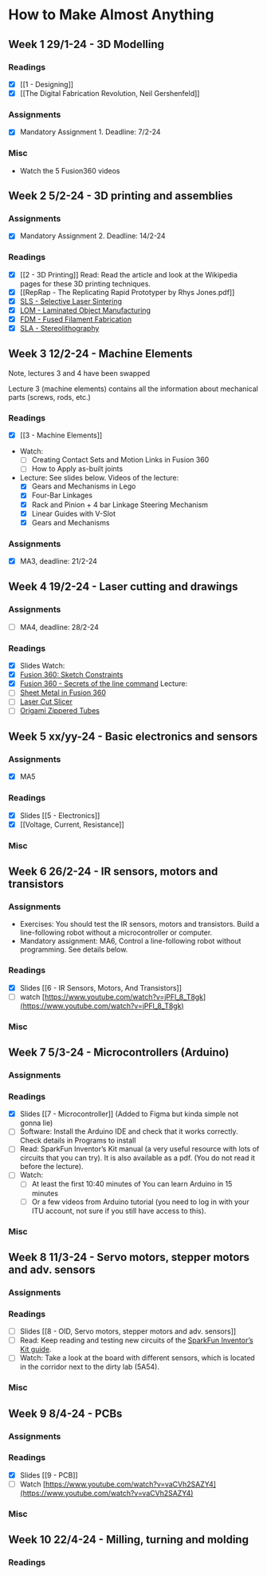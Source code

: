 # How to Make Almost Anything

## Week 1 29/1-24 - 3D Modelling

### Readings

- [X] [[1 - Designing]]
- [X] [[The Digital Fabrication Revolution, Neil Gershenfeld]]

### Assignments

- [X] Mandatory Assignment 1. Deadline: 7/2-24

### Misc

- Watch the 5 Fusion360 videos

## Week 2 5/2-24 - 3D printing and assemblies

### Assignments

- [X] Mandatory Assignment 2. Deadline: 14/2-24

### Readings

- [X] [[2 - 3D Printing]]
  Read: Read the article and look at the Wikipedia pages for these 3D printing techniques.
- [X] [[RepRap - The Replicating Rapid Prototyper by Rhys Jones.pdf]]
- [X] [SLS - Selective Laser Sintering](https://en.wikipedia.org/wiki/Selective_laser_sintering)
- [X] [LOM - Laminated Object Manufacturing](https://en.wikipedia.org/wiki/Laminated_object_manufacturing)
- [X] [FDM - Fused Filament Fabrication](https://en.wikipedia.org/wiki/Fused_filament_fabrication)
- [X] [SLA - Stereolithography](https://en.wikipedia.org/wiki/Stereolithography)

## Week 3 12/2-24 - Machine Elements

Note, lectures 3 and 4 have been swapped

Lecture 3 (machine elements) contains all the information about mechanical parts (screws, rods, etc.)

### Readings

- [X] [[3 - Machine Elements]]

- Watch:
  - [ ] Creating Contact Sets and Motion Links in Fusion 360
  - [ ] How to Apply as-built joints
- Lecture: See slides below. Videos of the lecture:
  - [X] Gears and Mechanisms in Lego
  - [X] Four-Bar Linkages
  - [X] Rack and Pinion + 4 bar Linkage Steering Mechanism
  - [X] Linear Guides with V-Slot
  - [X] Gears and Mechanisms

### Assignments

- [X] MA3, deadline: 21/2-24

## Week 4 19/2-24 - Laser cutting and drawings

### Assignments

- [ ] MA4, deadline: 28/2-24

### Readings

- [X] Slides
  Watch:
- [X] [Fusion 360: Sketch Constraints](https://youtu.be/J_2If5zVp84)
- [X] [Fusion 360 - Secrets of the line command](https://youtu.be/-rm_vtKcpnA)
  Lecture:
- [ ] [Sheet Metal in Fusion 360](https://www.youtube.com/watch?v=nEjFMYNGY4g)
- [ ] [Laser Cut Slicer](https://www.youtube.com/watch?v=73GTmy5oBEQ)
- [ ] [Origami Zippered Tubes](https://www.youtube.com/watch?v=UA__bXPRdhw)

## Week 5 xx/yy-24 - Basic electronics and sensors

### Assignments

- [X] MA5

### Readings

- [X] Slides [[5 - Electronics]]
- [X] [[Voltage, Current, Resistance]]

### Misc

## Week 6 26/2-24 - IR sensors, motors and transistors

### Assignments

- Exercises: You should test the IR sensors, motors and transistors. Build a line-following robot without a microcontroller or computer.
- Mandatory assignment: MA6, Control a line-following robot without programming. See details below.

### Readings

- [X] Slides [[6 - IR Sensors, Motors, And Transistors]]
- [ ] watch [https://www.youtube.com/watch?v=jPFl_8_T8gk](https://www.youtube.com/watch?v=jPFl_8_T8gk)

### Misc

## Week 7 5/3-24 - Microcontrollers (Arduino)

### Assignments

### Readings

- [X] Slides [[7 - Microcontroller]] (Added to Figma but kinda simple not gonna lie)
- [ ] Software: Install the Arduino IDE and check that it works correctly. Check details in Programs to install
- [ ] Read: SparkFun Inventor’s Kit manual (a very useful resource with lots of circuits that you can try). It is also available as a pdf. (You do not read it before the lecture).
- [ ] Watch:
  - [ ] At least the first 10:40 minutes of You can learn Arduino in 15 minutes
  - [ ] Or a few videos from Arduino tutorial (you need to log in with your ITU account, not sure if you still have access to this).

### Misc

## Week 8 11/3-24 - Servo motors, stepper motors and adv. sensors

### Assignments

### Readings

- [ ] Slides [[8 - OID, Servo motors, stepper motors and adv. sensors]]
- [ ] Read: Keep reading and testing new circuits of the [SparkFun Inventor’s Kit guide](https://learn.sparkfun.com/tutorials/sparkfun-inventors-kit-experiment-guide---v40?_ga=2.170363808.1480214772.1551264724-1692269136.1539876161).
- [ ] Watch: Take a look at the board with different sensors, which is located in the corridor next to the dirty lab (5A54).

### Misc

## Week 9 8/4-24 - PCBs

### Assignments

### Readings

- [X] Slides [[9 - PCB]]
- [ ] Watch [https://www.youtube.com/watch?v=vaCVh2SAZY4](https://www.youtube.com/watch?v=vaCVh2SAZY4)

### Misc

## Week 10 22/4-24 - Milling, turning and molding

### Readings
